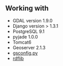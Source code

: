 ## Working with
- GDAL version 1.9.0
- Django version > 1.3.1
- PostgreSQL 9.1
- pyjade 1.0.0
- Tomcat6
- Geoserver 2.1.3
- [gsconfig.py](https://github.com/dwins/gsconfig.py)
- [rdflib](https://github.com/RDFLib/rdflib)
